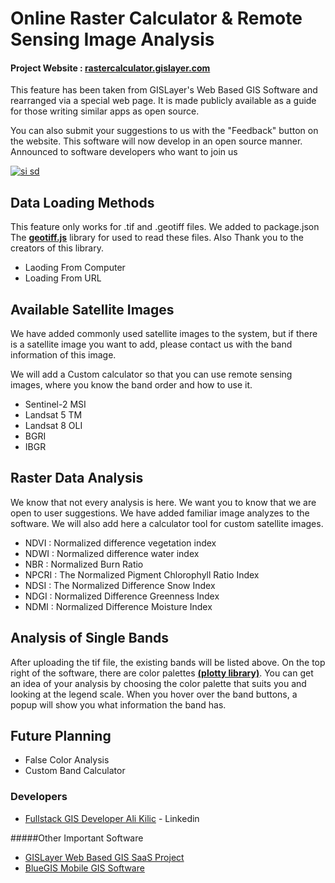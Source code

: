 # Online Raster Calculator & Remote Sensing Image Analysis
#### Project Website : [rastercalculator.gislayer.com](https://rastercalculator.gislayer.com/ "https://rastercalculator.gislayer.com/")

This feature has been taken from GISLayer's Web Based GIS Software and rearranged via a special web page.  It is made publicly available as a guide for those writing similar apps as open source.

You can also submit your suggestions to us with the "Feedback" button on the website.  This software will now develop in an open source manner. Announced to software developers who want to join us

[![si sd](sd "si sd")](https://static.remove.bg/remove-bg-web/3a7401e33933f092e5fea5ef460b0cfd79d85fe8/assets/start_remove-c851bdf8d3127a24e2d137a55b1b427378cd17385b01aec6e59d5d4b5f39d2ec.png "si sd")

## Data Loading Methods
This feature only works for .tif and .geotiff files. We added to package.json The **[geotiff.js](https://www.npmjs.com/package/geotiff "geotiff.js")** library for used to read these files. Also Thank you to the creators of this library.

- Laoding From Computer
- Loading From URL

## Available Satellite Images
We have added commonly used satellite images to the system, but if there is a satellite image you want to add, please contact us with the band information of this image. 

We will add a Custom calculator so that you can use remote sensing images, where you know the band order and how to use it.

- Sentinel-2 MSI
- Landsat 5 TM
- Landsat 8 OLI
- BGRI
- IBGR

## Raster Data Analysis
We know that not every analysis is here. We want you to know that we are open to user suggestions. We have added familiar image analyzes to the software. We will also add here a calculator tool for custom satellite images. 
- NDVI : Normalized difference vegetation index
- NDWI : Normalized difference water index
- NBR : Normalized Burn Ratio
- NPCRI : The Normalized Pigment Chlorophyll Ratio Index
- NDSI : The Normalized Difference Snow Index
- NDGI : Normalized Difference Greenness Index
- NDMI : Normalized Difference Moisture Index

## Analysis of Single Bands
After uploading the tif file, the existing bands will be listed above. On the top right of the software, there are color palettes **[(plotty library)](https://www.npmjs.com/package/plotty "(plotty library)")**. You can get an idea of your analysis by choosing the color palette that suits you and looking at the legend scale. When you hover over the band buttons, a popup will show you what information the band has. 

## Future Planning
-  False Color Analysis
- Custom Band Calculator

### Developers
- [Fullstack GIS Developer Ali Kilic](https://www.linkedin.com/in/alikilicharita/ "Ali Kilic") - Linkedin

#####Other Important Software
- [GISLayer Web Based GIS SaaS Project](https://editor.gislayer.com/ "GISLayer Web Based GIS SaaS Project")
- [BlueGIS Mobile GIS Software](https://play.google.com/store/apps/details?id=com.gislayer.bluegis&hl=en_US&gl=US "BlueGIS Mobile GIS Software")